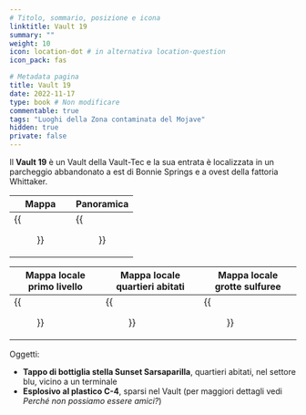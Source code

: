 ```yaml
---
# Titolo, sommario, posizione e icona
linktitle: Vault 19
summary: ""
weight: 10
icon: location-dot # in alternativa location-question
icon_pack: fas

# Metadata pagina
title: Vault 19
date: 2022-11-17
type: book # Non modificare
commentable: true
tags: "Luoghi della Zona contaminata del Mojave"
hidden: true
private: false
---
```


<div class="fnv">

Il **Vault 19** è un Vault della Vault-Tec e la sua entrata è localizzata in un parcheggio abbandonato a est di Bonnie Springs e a ovest della fattoria Whittaker.

| Mappa                  | Panoramica                  |
| ---------------------- | --------------------------- |
| {{<figure src="fnv/Vault_19_loc.webp">}} | {{<figure src="fnv/FNV_Vault_19_door.webp">}} |

| Mappa locale primo livello       | Mappa locale quartieri abitati         | Mappa locale grotte sulfuree        |
| -------------------------------- | -------------------------------------- | ----------------------------------- |
| {{<figure src="fnv/Vault_19_map_1st_floor.webp">}} | {{<figure src="fnv/Vault_19_map_living_quarters.webp">}} | {{<figure src="fnv/Vault_19_sulfur_caves_map.webp">}} |

Oggetti:
- **Tappo di bottiglia stella Sunset Sarsaparilla**, quartieri abitati, nel settore blu, vicino a un terminale
- **Esplosivo al plastico C-4**, sparsi nel Vault (per maggiori dettagli vedi *Perché non possiamo essere amici?*)


</div>
